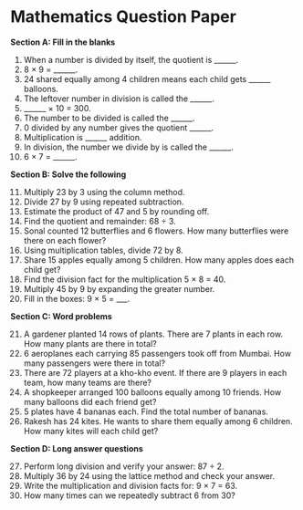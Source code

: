 # **Mathematics Question Paper**

**Section A: Fill in the blanks**

1. When a number is divided by itself, the quotient is ______.
2. 8 × 9 = ______.
3. 24 shared equally among 4 children means each child gets ______ balloons.
4. The leftover number in division is called the ______.
5. ______ × 10 = 300.
6. The number to be divided is called the ______.
7. 0 divided by any number gives the quotient ______.
8. Multiplication is ______ addition.
9. In division, the number we divide by is called the ______.
10. 6 × 7 = ______.

**Section B: Solve the following**

11. Multiply 23 by 3 using the column method.
12. Divide 27 by 9 using repeated subtraction.
13. Estimate the product of 47 and 5 by rounding off.
14. Find the quotient and remainder: 68 ÷ 3.
15. Sonal counted 12 butterflies and 6 flowers. How many butterflies were there on each flower?
16. Using multiplication tables, divide 72 by 8.
17. Share 15 apples equally among 5 children. How many apples does each child get?
18. Find the division fact for the multiplication 5 × 8 = 40.
19. Multiply 45 by 9 by expanding the greater number.
20. Fill in the boxes: 9 × 5 = ___.

**Section C: Word problems**

21. A gardener planted 14 rows of plants. There are 7 plants in each row. How many plants are there in total?
22. 6 aeroplanes each carrying 85 passengers took off from Mumbai. How many passengers were there in total?
23. There are 72 players at a kho-kho event. If there are 9 players in each team, how many teams are there?
24. A shopkeeper arranged 100 balloons equally among 10 friends. How many balloons did each friend get?
25. 5 plates have 4 bananas each. Find the total number of bananas.
26. Rakesh has 24 kites. He wants to share them equally among 6 children. How many kites will each child get?

**Section D: Long answer questions**

27. Perform long division and verify your answer: 87 ÷ 2.
28. Multiply 36 by 24 using the lattice method and check your answer.
29. Write the multiplication and division facts for: 9 × 7 = 63.
30. How many times can we repeatedly subtract 6 from 30?
